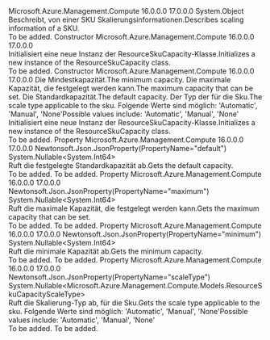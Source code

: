 <Type Name="ResourceSkuCapacity" FullName="Microsoft.Azure.Management.Compute.Models.ResourceSkuCapacity">
  <TypeSignature Language="C#" Value="public class ResourceSkuCapacity" />
  <TypeSignature Language="ILAsm" Value=".class public auto ansi beforefieldinit ResourceSkuCapacity extends System.Object" />
  <TypeSignature Language="DocId" Value="T:Microsoft.Azure.Management.Compute.Models.ResourceSkuCapacity" />
  <TypeSignature Language="VB.NET" Value="Public Class ResourceSkuCapacity" />
  <TypeSignature Language="F#" Value="type ResourceSkuCapacity = class" />
  <AssemblyInfo>
    <AssemblyName>Microsoft.Azure.Management.Compute</AssemblyName>
    <AssemblyVersion>16.0.0.0</AssemblyVersion>
    <AssemblyVersion>17.0.0.0</AssemblyVersion>
  </AssemblyInfo>
  <Base>
    <BaseTypeName>System.Object</BaseTypeName>
  </Base>
  <Interfaces />
  <Docs>
    <summary>
            <span data-ttu-id="9a68b-101">Beschreibt, von einer SKU Skalierungsinformationen.</span><span class="sxs-lookup"><span data-stu-id="9a68b-101">Describes scaling information of a SKU.</span></span>
            </summary>
    <remarks>To be added.</remarks>
  </Docs>
  <Members>
    <Member MemberName=".ctor">
      <MemberSignature Language="C#" Value="public ResourceSkuCapacity ();" />
      <MemberSignature Language="ILAsm" Value=".method public hidebysig specialname rtspecialname instance void .ctor() cil managed" />
      <MemberSignature Language="DocId" Value="M:Microsoft.Azure.Management.Compute.Models.ResourceSkuCapacity.#ctor" />
      <MemberSignature Language="VB.NET" Value="Public Sub New ()" />
      <MemberType>Constructor</MemberType>
      <AssemblyInfo>
        <AssemblyName>Microsoft.Azure.Management.Compute</AssemblyName>
        <AssemblyVersion>16.0.0.0</AssemblyVersion>
        <AssemblyVersion>17.0.0.0</AssemblyVersion>
      </AssemblyInfo>
      <Parameters />
      <Docs>
        <summary>
            <span data-ttu-id="9a68b-102">Initialisiert eine neue Instanz der ResourceSkuCapacity-Klasse.</span><span class="sxs-lookup"><span data-stu-id="9a68b-102">Initializes a new instance of the ResourceSkuCapacity class.</span></span>
            </summary>
        <remarks>To be added.</remarks>
      </Docs>
    </Member>
    <Member MemberName=".ctor">
      <MemberSignature Language="C#" Value="public ResourceSkuCapacity (Nullable&lt;long&gt; minimum = null, Nullable&lt;long&gt; maximum = null, Nullable&lt;long&gt; defaultProperty = null, Nullable&lt;Microsoft.Azure.Management.Compute.Models.ResourceSkuCapacityScaleType&gt; scaleType = null);" />
      <MemberSignature Language="ILAsm" Value=".method public hidebysig specialname rtspecialname instance void .ctor(valuetype System.Nullable`1&lt;int64&gt; minimum, valuetype System.Nullable`1&lt;int64&gt; maximum, valuetype System.Nullable`1&lt;int64&gt; defaultProperty, valuetype System.Nullable`1&lt;valuetype Microsoft.Azure.Management.Compute.Models.ResourceSkuCapacityScaleType&gt; scaleType) cil managed" />
      <MemberSignature Language="DocId" Value="M:Microsoft.Azure.Management.Compute.Models.ResourceSkuCapacity.#ctor(System.Nullable{System.Int64},System.Nullable{System.Int64},System.Nullable{System.Int64},System.Nullable{Microsoft.Azure.Management.Compute.Models.ResourceSkuCapacityScaleType})" />
      <MemberSignature Language="VB.NET" Value="Public Sub New (Optional minimum As Nullable(Of Long) = null, Optional maximum As Nullable(Of Long) = null, Optional defaultProperty As Nullable(Of Long) = null, Optional scaleType As Nullable(Of ResourceSkuCapacityScaleType) = null)" />
      <MemberSignature Language="F#" Value="new Microsoft.Azure.Management.Compute.Models.ResourceSkuCapacity : Nullable&lt;int64&gt; * Nullable&lt;int64&gt; * Nullable&lt;int64&gt; * Nullable&lt;Microsoft.Azure.Management.Compute.Models.ResourceSkuCapacityScaleType&gt; -&gt; Microsoft.Azure.Management.Compute.Models.ResourceSkuCapacity" Usage="new Microsoft.Azure.Management.Compute.Models.ResourceSkuCapacity (minimum, maximum, defaultProperty, scaleType)" />
      <MemberType>Constructor</MemberType>
      <AssemblyInfo>
        <AssemblyName>Microsoft.Azure.Management.Compute</AssemblyName>
        <AssemblyVersion>16.0.0.0</AssemblyVersion>
        <AssemblyVersion>17.0.0.0</AssemblyVersion>
      </AssemblyInfo>
      <Parameters>
        <Parameter Name="minimum" Type="System.Nullable&lt;System.Int64&gt;" />
        <Parameter Name="maximum" Type="System.Nullable&lt;System.Int64&gt;" />
        <Parameter Name="defaultProperty" Type="System.Nullable&lt;System.Int64&gt;" />
        <Parameter Name="scaleType" Type="System.Nullable&lt;Microsoft.Azure.Management.Compute.Models.ResourceSkuCapacityScaleType&gt;" />
      </Parameters>
      <Docs>
        <param name="minimum"><span data-ttu-id="9a68b-103">Die Mindestkapazität.</span><span class="sxs-lookup"><span data-stu-id="9a68b-103">The minimum capacity.</span></span></param>
        <param name="maximum"><span data-ttu-id="9a68b-104">Die maximale Kapazität, die festgelegt werden kann.</span><span class="sxs-lookup"><span data-stu-id="9a68b-104">The maximum capacity that can be set.</span></span></param>
        <param name="defaultProperty"><span data-ttu-id="9a68b-105">Die Standardkapazität.</span><span class="sxs-lookup"><span data-stu-id="9a68b-105">The default capacity.</span></span></param>
        <param name="scaleType"><span data-ttu-id="9a68b-106">Der Typ der für die Sku.</span><span class="sxs-lookup"><span data-stu-id="9a68b-106">The scale type applicable to the sku.</span></span>
            <span data-ttu-id="9a68b-107">Folgende Werte sind möglich: 'Automatic', 'Manual', 'None'</span><span class="sxs-lookup"><span data-stu-id="9a68b-107">Possible values include: 'Automatic', 'Manual', 'None'</span></span></param>
        <summary>
            <span data-ttu-id="9a68b-108">Initialisiert eine neue Instanz der ResourceSkuCapacity-Klasse.</span><span class="sxs-lookup"><span data-stu-id="9a68b-108">Initializes a new instance of the ResourceSkuCapacity class.</span></span>
            </summary>
        <remarks>To be added.</remarks>
      </Docs>
    </Member>
    <Member MemberName="DefaultProperty">
      <MemberSignature Language="C#" Value="public Nullable&lt;long&gt; DefaultProperty { get; }" />
      <MemberSignature Language="ILAsm" Value=".property instance valuetype System.Nullable`1&lt;int64&gt; DefaultProperty" />
      <MemberSignature Language="DocId" Value="P:Microsoft.Azure.Management.Compute.Models.ResourceSkuCapacity.DefaultProperty" />
      <MemberSignature Language="VB.NET" Value="Public ReadOnly Property DefaultProperty As Nullable(Of Long)" />
      <MemberSignature Language="F#" Value="member this.DefaultProperty : Nullable&lt;int64&gt;" Usage="Microsoft.Azure.Management.Compute.Models.ResourceSkuCapacity.DefaultProperty" />
      <MemberType>Property</MemberType>
      <AssemblyInfo>
        <AssemblyName>Microsoft.Azure.Management.Compute</AssemblyName>
        <AssemblyVersion>16.0.0.0</AssemblyVersion>
        <AssemblyVersion>17.0.0.0</AssemblyVersion>
      </AssemblyInfo>
      <Attributes>
        <Attribute>
          <AttributeName>Newtonsoft.Json.JsonProperty(PropertyName="default")</AttributeName>
        </Attribute>
      </Attributes>
      <ReturnValue>
        <ReturnType>System.Nullable&lt;System.Int64&gt;</ReturnType>
      </ReturnValue>
      <Docs>
        <summary>
            <span data-ttu-id="9a68b-109">Ruft die festgelegte Standardkapazität ab.</span><span class="sxs-lookup"><span data-stu-id="9a68b-109">Gets the default capacity.</span></span>
            </summary>
        <value>To be added.</value>
        <remarks>To be added.</remarks>
      </Docs>
    </Member>
    <Member MemberName="Maximum">
      <MemberSignature Language="C#" Value="public Nullable&lt;long&gt; Maximum { get; }" />
      <MemberSignature Language="ILAsm" Value=".property instance valuetype System.Nullable`1&lt;int64&gt; Maximum" />
      <MemberSignature Language="DocId" Value="P:Microsoft.Azure.Management.Compute.Models.ResourceSkuCapacity.Maximum" />
      <MemberSignature Language="VB.NET" Value="Public ReadOnly Property Maximum As Nullable(Of Long)" />
      <MemberSignature Language="F#" Value="member this.Maximum : Nullable&lt;int64&gt;" Usage="Microsoft.Azure.Management.Compute.Models.ResourceSkuCapacity.Maximum" />
      <MemberType>Property</MemberType>
      <AssemblyInfo>
        <AssemblyName>Microsoft.Azure.Management.Compute</AssemblyName>
        <AssemblyVersion>16.0.0.0</AssemblyVersion>
        <AssemblyVersion>17.0.0.0</AssemblyVersion>
      </AssemblyInfo>
      <Attributes>
        <Attribute>
          <AttributeName>Newtonsoft.Json.JsonProperty(PropertyName="maximum")</AttributeName>
        </Attribute>
      </Attributes>
      <ReturnValue>
        <ReturnType>System.Nullable&lt;System.Int64&gt;</ReturnType>
      </ReturnValue>
      <Docs>
        <summary>
            <span data-ttu-id="9a68b-110">Ruft die maximale Kapazität, die festgelegt werden kann.</span><span class="sxs-lookup"><span data-stu-id="9a68b-110">Gets the maximum capacity that can be set.</span></span>
            </summary>
        <value>To be added.</value>
        <remarks>To be added.</remarks>
      </Docs>
    </Member>
    <Member MemberName="Minimum">
      <MemberSignature Language="C#" Value="public Nullable&lt;long&gt; Minimum { get; }" />
      <MemberSignature Language="ILAsm" Value=".property instance valuetype System.Nullable`1&lt;int64&gt; Minimum" />
      <MemberSignature Language="DocId" Value="P:Microsoft.Azure.Management.Compute.Models.ResourceSkuCapacity.Minimum" />
      <MemberSignature Language="VB.NET" Value="Public ReadOnly Property Minimum As Nullable(Of Long)" />
      <MemberSignature Language="F#" Value="member this.Minimum : Nullable&lt;int64&gt;" Usage="Microsoft.Azure.Management.Compute.Models.ResourceSkuCapacity.Minimum" />
      <MemberType>Property</MemberType>
      <AssemblyInfo>
        <AssemblyName>Microsoft.Azure.Management.Compute</AssemblyName>
        <AssemblyVersion>16.0.0.0</AssemblyVersion>
        <AssemblyVersion>17.0.0.0</AssemblyVersion>
      </AssemblyInfo>
      <Attributes>
        <Attribute>
          <AttributeName>Newtonsoft.Json.JsonProperty(PropertyName="minimum")</AttributeName>
        </Attribute>
      </Attributes>
      <ReturnValue>
        <ReturnType>System.Nullable&lt;System.Int64&gt;</ReturnType>
      </ReturnValue>
      <Docs>
        <summary>
            <span data-ttu-id="9a68b-111">Ruft die minimale Kapazität ab.</span><span class="sxs-lookup"><span data-stu-id="9a68b-111">Gets the minimum capacity.</span></span>
            </summary>
        <value>To be added.</value>
        <remarks>To be added.</remarks>
      </Docs>
    </Member>
    <Member MemberName="ScaleType">
      <MemberSignature Language="C#" Value="public Nullable&lt;Microsoft.Azure.Management.Compute.Models.ResourceSkuCapacityScaleType&gt; ScaleType { get; }" />
      <MemberSignature Language="ILAsm" Value=".property instance valuetype System.Nullable`1&lt;valuetype Microsoft.Azure.Management.Compute.Models.ResourceSkuCapacityScaleType&gt; ScaleType" />
      <MemberSignature Language="DocId" Value="P:Microsoft.Azure.Management.Compute.Models.ResourceSkuCapacity.ScaleType" />
      <MemberSignature Language="VB.NET" Value="Public ReadOnly Property ScaleType As Nullable(Of ResourceSkuCapacityScaleType)" />
      <MemberSignature Language="F#" Value="member this.ScaleType : Nullable&lt;Microsoft.Azure.Management.Compute.Models.ResourceSkuCapacityScaleType&gt;" Usage="Microsoft.Azure.Management.Compute.Models.ResourceSkuCapacity.ScaleType" />
      <MemberType>Property</MemberType>
      <AssemblyInfo>
        <AssemblyName>Microsoft.Azure.Management.Compute</AssemblyName>
        <AssemblyVersion>16.0.0.0</AssemblyVersion>
        <AssemblyVersion>17.0.0.0</AssemblyVersion>
      </AssemblyInfo>
      <Attributes>
        <Attribute>
          <AttributeName>Newtonsoft.Json.JsonProperty(PropertyName="scaleType")</AttributeName>
        </Attribute>
      </Attributes>
      <ReturnValue>
        <ReturnType>System.Nullable&lt;Microsoft.Azure.Management.Compute.Models.ResourceSkuCapacityScaleType&gt;</ReturnType>
      </ReturnValue>
      <Docs>
        <summary>
            <span data-ttu-id="9a68b-112">Ruft die Skalierung-Typ ab, für die Sku.</span><span class="sxs-lookup"><span data-stu-id="9a68b-112">Gets the scale type applicable to the sku.</span></span> <span data-ttu-id="9a68b-113">Folgende Werte sind möglich: 'Automatic', 'Manual', 'None'</span><span class="sxs-lookup"><span data-stu-id="9a68b-113">Possible values include: 'Automatic', 'Manual', 'None'</span></span>
            </summary>
        <value>To be added.</value>
        <remarks>To be added.</remarks>
      </Docs>
    </Member>
  </Members>
</Type>
